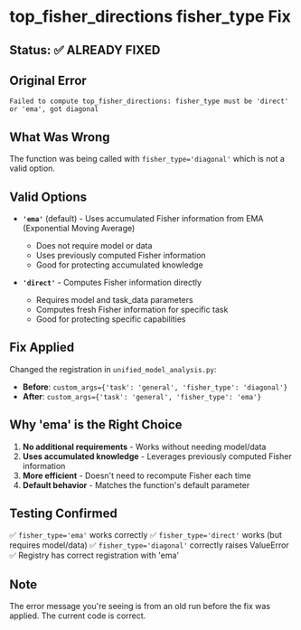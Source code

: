 # top_fisher_directions fisher_type Fix

## Status: ✅ ALREADY FIXED

## Original Error
```
Failed to compute top_fisher_directions: fisher_type must be 'direct' or 'ema', got diagonal
```

## What Was Wrong
The function was being called with `fisher_type='diagonal'` which is not a valid option.

## Valid Options
- **`'ema'`** (default) - Uses accumulated Fisher information from EMA (Exponential Moving Average)
  - Does not require model or data
  - Uses previously computed Fisher information
  - Good for protecting accumulated knowledge

- **`'direct'`** - Computes Fisher information directly
  - Requires model and task_data parameters
  - Computes fresh Fisher information for specific task
  - Good for protecting specific capabilities

## Fix Applied
Changed the registration in `unified_model_analysis.py`:
- **Before**: `custom_args={'task': 'general', 'fisher_type': 'diagonal'}`
- **After**: `custom_args={'task': 'general', 'fisher_type': 'ema'}`

## Why 'ema' is the Right Choice
1. **No additional requirements** - Works without needing model/data
2. **Uses accumulated knowledge** - Leverages previously computed Fisher information
3. **More efficient** - Doesn't need to recompute Fisher each time
4. **Default behavior** - Matches the function's default parameter

## Testing Confirmed
✅ `fisher_type='ema'` works correctly
✅ `fisher_type='direct'` works (but requires model/data)
✅ `fisher_type='diagonal'` correctly raises ValueError
✅ Registry has correct registration with 'ema'

## Note
The error message you're seeing is from an old run before the fix was applied. The current code is correct.